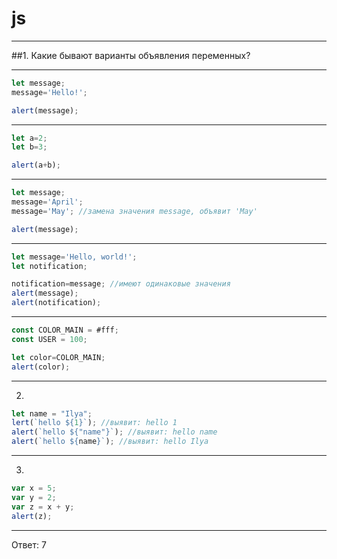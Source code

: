 # js
***
##1. Какие бывают варианты объявления переменных?
***
```js
let message;
message='Hello!';

alert(message);
```
***
```js
let a=2;
let b=3;

alert(a+b);
```
***
```js
let message;
message='April';
message='May'; //замена значения message, объявит 'May'

alert(message);
```
***
```js
let message='Hello, world!';
let notification;

notification=message; //имеют одинаковые значения
alert(message);
alert(notification);
```
***
```js 
const COLOR_MAIN = #fff;
const USER = 100;

let color=COLOR_MAIN;
alert(color);
```
***
2.
```js
let name = "Ilya";
lert(`hello ${1}`); //выявит: hello 1
alert(`hello ${"name"}`); //выявит: hello name 
alert(`hello ${name}`); //выявит: hello Ilya
```
***
3.
```js
var x = 5;
var y = 2;
var z = x + y;
alert(z);
```
***
Ответ: 7
